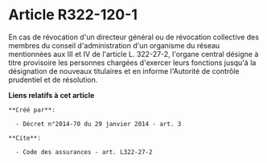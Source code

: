 # Article R322-120-1

En cas de révocation d'un directeur général ou de révocation collective des membres du conseil d'administration d'un
organisme du réseau mentionnées aux III et IV de l'article L. 322-27-2, l'organe central désigne à titre provisoire les
personnes chargées d'exercer leurs fonctions jusqu'à la désignation de nouveaux titulaires et en informe l'Autorité de
contrôle prudentiel et de résolution.

**Liens relatifs à cet article**

	**Créé par**:

	  - Décret n°2014-70 du 29 janvier 2014 - art. 3

	**Cite**:

	  - Code des assurances - art. L322-27-2
